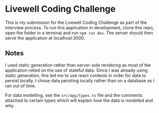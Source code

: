 # Livewell Coding Challenge

This is my submission for the Livewell Coding Challenge as part of the interview process. To run this application in development, clone this repo, open the folder in a terminal and run `npm run dev`. The server should then serve the application at localhost:3000.

## Notes

I used static generation rather than server-side rendering as most of the application relied on the use of stateful data. Since I was already using static generation, this led me to use react contexts in order for data to persist locally. I chose data persiting locally rather than on a database as I ran out of time.

For data modelling, see the `src/app/types.ts` file and the comments attached to certain types which will explain how the data is modelled and why.
